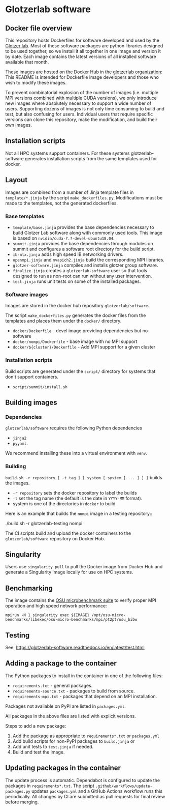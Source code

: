 # Glotzerlab software

## Docker file overview

This repository hosts Dockerfiles for software developed and used by the [Glotzer
lab](http://glotzerlab.engin.umich.edu/home/). Most of these software packages are python libraries
designed to be used together, so we install it all together in one image and version it by date.
Each image contains the latest versions of all installed software available that month.

These images are hosted on the Docker Hub in the [glotzerlab
organization](https://hub.docker.com/r/glotzerlab/software/): This README is intended for Dockerfile
image developers and those who wish to modify these images.

To prevent combinatorial explosion of the number of images (i.e. multiple MPI versions combined with
multiple CUDA versions), we only introduce new images where absolutely necessary to support a wide
number of users. Supporting dozens of images is not only time consuming to build and test, but also
confusing for users. Individual users that require specific versions can clone this repository, make
the modification, and build their own images.

## Installation scripts

Not all HPC systems support containers. For these systems glotzerlab-software generates installation
scripts from the same templates used for docker.

## Layout

Images are combined from a number of Jinja template files in `template/*.jinja` by the script
`make_dockerfiles.py`. Modifications must be made to the templates, not the generated dockerfiles.

### Base templates

* `template/base.jinja` provides the base dependencies necessary to build Glotzer Lab
  software along with commonly used tools. This image is based on
  `nvidia/cuda-?.?-devel-ubuntu18.04`.
* `summit.jinja` provides the base dependencies through modules on summit and configures
  a software root directory for the build script.
* `ib-mlx.jinja` adds high speed IB networking drivers.
* `openmpi.jinja` and `mvapich2.jinja` build the corresponding MPI libraries.
* `glotzer-software.jinja` compiles and installs glotzer group software.
* `finalize.jinja` creates a `glotzerlab-software` user so that tools designed to run as
  non-root can run without any user intervention.
* `test.jinja` runs unit tests on some of the installed packages.

### Software images

Images are stored in the docker hub repository `glotzerlab/software`.

The script `make_dockerfiles.py` generates the docker files from the templates and places them under
the `docker/` directory.

* `docker/Dockerfile` - devel image providing dependencies but no software
* `docker/nompi/Dockerfile` - base image with no MPI support
* `docker/${cluster}/Dockerfile` - Add MPI support for a given cluster

### Installation scripts

Build scripts are generated under the `script/` directory for systems that don't support containers.

* `script/summit/install.sh`

## Building images

### Dependencies

`glotzerlab/software` requires the following Python dependencies
- `jinja2`
- `pyyaml`.

We recommend installing these into a virtual environment with `venv`.

### Building

`build.sh -r repository [ -t tag ] [ system [ system [ ... ] ] ]` builds the images.

* `-r repository` sets the docker repository to label the builds
* `-t` set the tag name (the default is the date in `YYYY-MM` format).
* system is one of the directories in `docker` to build

Here is an example that builds the `nompi` image in a testing repository::

  ./build.sh -r glotzerlab-testing nompi

The CI scripts build and upload the docker containers to the `glotzerlab/software` repository on
Docker Hub.

## Singularity

Users use `singularity pull` to pull the Docker image from Docker Hub and generate a Singularity
image locally for use on HPC systems.

## Benchmarking

The image contains the [OSU microbenchmark suite](http://mvapich.cse.ohio-state.edu/benchmarks/) to
verify proper MPI operation and high speed network performance:

    mpirun -N 1 singularity exec ${IMAGE} /opt/osu-micro-benchmarks/libexec/osu-micro-benchmarks/mpi/pt2pt/osu_bibw

## Testing

See: https://glotzerlab-software.readthedocs.io/en/latest/test.html

## Adding a package to the container

The Python packages to install in the container in one of the following files:

  * `requirements.txt` - general packages.
  * `requirements-source.txt` - packages to build from source.
  * `requirements-mpi.txt` - packages that depend on an MPI installation.

Packages not available on PyPI are listed in `packages.yml`.

All packages in the above files are listed with explicit versions.

Steps to add a new package:

1. Add the package as appropriate to `requirements*.txt` or `packages.yml`
2. Add build scripts for non-PyPI packages to `build.jinja` or
3. Add unit tests to `test.jinja` if needed.
4. Build and test the image.

## Updating packages in the container

The update process is automatic. Dependabot is configured to update the packages in
`requirements*.txt`. The script `.github/workflows/update-packages.py` updates `packages.yml` and a
GitHub Actions workflow runs this periodically. All changes by CI are submitted as pull requests for
final review before merging.
